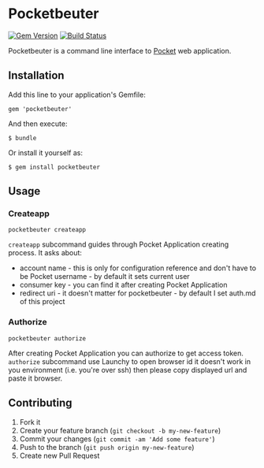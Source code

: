 # Pocketbeuter
[![Gem Version](https://badge.fury.io/rb/pocketbeuter.png)](http://badge.fury.io/rb/pocketbeuter) [![Build Status](https://travis-ci.org/pietrushnic/pocketbeuter.png?branch=master)](https://travis-ci.org/pietrushnic/pocketbeuter)

Pocketbeuter is a command line interface to [Pocket](http://getpocket.com) web application.

## Installation

Add this line to your application's Gemfile:

    gem 'pocketbeuter'

And then execute:

    $ bundle

Or install it yourself as:

    $ gem install pocketbeuter

## Usage

### Createapp

    pocketbeuter createapp

`createapp` subcommand guides through Pocket Application creating process. It asks about:
 - account name - this is only for configuration reference and don't have to be Pocket username - by default it sets current user
 - consumer key - you can find it after creating Pocket Application
 - redirect uri - it doesn't matter for pocketbeuter - by default I set auth.md of this project

### Authorize

    pocketbeuter authorize

After creating Pocket Application you can authorize to get access token. `authorize` subcommand
use Launchy to open browser id it doesn't work in you environment (i.e. you're over ssh) then
please copy displayed url and paste it browser.

## Contributing

1. Fork it
2. Create your feature branch (`git checkout -b my-new-feature`)
3. Commit your changes (`git commit -am 'Add some feature'`)
4. Push to the branch (`git push origin my-new-feature`)
5. Create new Pull Request
